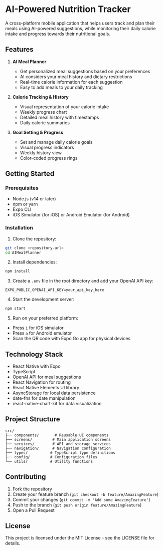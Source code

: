 # AI-Powered Nutrition Tracker

A cross-platform mobile application that helps users track and plan their meals using AI-powered suggestions, while monitoring their daily calorie intake and progress towards their nutritional goals.

## Features

1. **AI Meal Planner**
   - Get personalized meal suggestions based on your preferences
   - AI considers your meal history and dietary restrictions
   - Real-time calorie information for each suggestion
   - Easy to add meals to your daily tracking

2. **Calorie Tracking & History**
   - Visual representation of your calorie intake
   - Weekly progress chart
   - Detailed meal history with timestamps
   - Daily calorie summaries

3. **Goal Setting & Progress**
   - Set and manage daily calorie goals
   - Visual progress indicators
   - Weekly history view
   - Color-coded progress rings

## Getting Started

### Prerequisites

- Node.js (v14 or later)
- npm or yarn
- Expo CLI
- iOS Simulator (for iOS) or Android Emulator (for Android)

### Installation

1. Clone the repository:
```bash
git clone <repository-url>
cd AIMealPlanner
```

2. Install dependencies:
```bash
npm install
```

3. Create a `.env` file in the root directory and add your OpenAI API key:
```
EXPO_PUBLIC_OPENAI_API_KEY=your_api_key_here
```

4. Start the development server:
```bash
npm start
```

5. Run on your preferred platform:
- Press `i` for iOS simulator
- Press `a` for Android emulator
- Scan the QR code with Expo Go app for physical devices

## Technology Stack

- React Native with Expo
- TypeScript
- OpenAI API for meal suggestions
- React Navigation for routing
- React Native Elements UI library
- AsyncStorage for local data persistence
- date-fns for date manipulation
- react-native-chart-kit for data visualization

## Project Structure

```
src/
├── components/       # Reusable UI components
├── screens/         # Main application screens
├── services/        # API and storage services
├── navigation/      # Navigation configuration
├── types/          # TypeScript type definitions
├── config/         # Configuration files
└── utils/          # Utility functions
```

## Contributing

1. Fork the repository
2. Create your feature branch (`git checkout -b feature/AmazingFeature`)
3. Commit your changes (`git commit -m 'Add some AmazingFeature'`)
4. Push to the branch (`git push origin feature/AmazingFeature`)
5. Open a Pull Request

## License

This project is licensed under the MIT License - see the LICENSE file for details. 